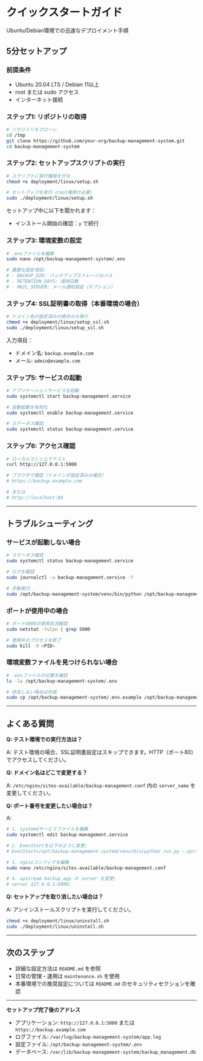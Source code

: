 # クイックスタートガイド

Ubuntu/Debian環境での迅速なデプロイメント手順

## 5分セットアップ

### 前提条件

- Ubuntu 20.04 LTS / Debian 11以上
- root または sudo アクセス
- インターネット接続

### ステップ1: リポジトリの取得

```bash
# リポジトリをクローン
cd /tmp
git clone https://github.com/your-org/backup-management-system.git
cd backup-management-system
```

### ステップ2: セットアップスクリプトの実行

```bash
# スクリプトに実行権限を付与
chmod +x deployment/linux/setup.sh

# セットアップを実行（root権限が必要）
sudo ./deployment/linux/setup.sh
```

セットアップ中に以下を聞かれます：
- インストール開始の確認：`y` で続行

### ステップ3: 環境変数の設定

```bash
# .envファイルを編集
sudo nano /opt/backup-management-system/.env

# 重要な設定項目:
# - BACKUP_DIR: バックアップストレージのパス
# - RETENTION_DAYS: 保持日数
# - MAIL_SERVER: メール通知設定（オプション）
```

### ステップ4: SSL証明書の取得（本番環境の場合）

```bash
# ドメイン名が設定済みの場合のみ実行
chmod +x deployment/linux/setup_ssl.sh
sudo ./deployment/linux/setup_ssl.sh
```

入力項目：
- ドメイン名: `backup.example.com`
- メール: `admin@example.com`

### ステップ5: サービスの起動

```bash
# アプリケーションサービスを起動
sudo systemctl start backup-management.service

# 自動起動を有効化
sudo systemctl enable backup-management.service

# ステータス確認
sudo systemctl status backup-management.service
```

### ステップ6: アクセス確認

```bash
# ローカルマシン上でテスト
curl http://127.0.0.1:5000

# ブラウザで確認（ドメインが設定済みの場合）
# https://backup.example.com

# または
# http://localhost:80
```

---

## トラブルシューティング

### サービスが起動しない場合

```bash
# ステータス確認
sudo systemctl status backup-management.service

# ログを確認
sudo journalctl -u backup-management.service -f

# 手動実行
sudo /opt/backup-management-system/venv/bin/python /opt/backup-management-system/run.py
```

### ポートが使用中の場合

```bash
# ポート5000の使用状況確認
sudo netstat -tulpn | grep 5000

# 使用中のプロセスを終了
sudo kill -9 <PID>
```

### 環境変数ファイルを見つけられない場合

```bash
# .envファイルの位置を確認
ls -la /opt/backup-management-system/.env

# 存在しない場合は作成
sudo cp /opt/backup-management-system/.env.example /opt/backup-management-system/.env
```

---

## よくある質問

**Q: テスト環境での実行方法は？**

A: テスト環境の場合、SSL証明書設定はスキップできます。HTTP（ポート80）でアクセスしてください。

**Q: ドメイン名はどこで変更する？**

A: `/etc/nginx/sites-available/backup-management.conf` 内の `server_name` を変更してください。

**Q: ポート番号を変更したい場合は？**

A:
```bash
# 1. systemdサービスファイルを編集
sudo systemctl edit backup-management.service

# 2. ExecStartを以下のように変更:
# ExecStart=/opt/backup-management-system/venv/bin/python run.py --port 8080 --production

# 3. nginxコンフィグを編集
sudo nano /etc/nginx/sites-available/backup-management.conf

# 4. upstream backup_app の server を変更:
# server 127.0.0.1:8080;
```

**Q: セットアップを取り消したい場合は？**

A: アンインストールスクリプトを実行してください。
```bash
chmod +x deployment/linux/uninstall.sh
sudo ./deployment/linux/uninstall.sh
```

---

## 次のステップ

- 詳細な設定方法は `README.md` を参照
- 日常の管理・運用は `maintenance.sh` を使用
- 本番環境での推奨設定については `README.md` のセキュリティセクションを確認

---

**セットアップ完了後のアドレス**

- アプリケーション: `http://127.0.0.1:5000` または `https://backup.example.com`
- ログファイル: `/var/log/backup-management-system/app.log`
- 設定ファイル: `/opt/backup-management-system/.env`
- データベース: `/var/lib/backup-management-system/backup_management.db`
